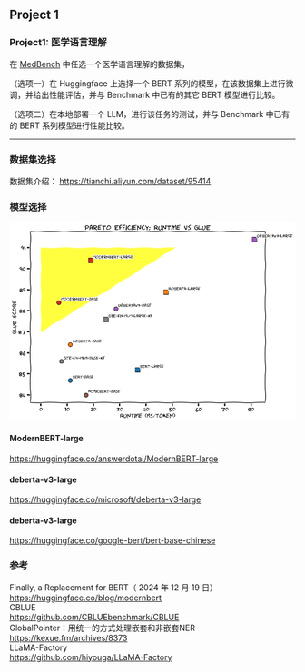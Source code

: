 
## **Project 1**

### **Project1: 医学语言理解**

在 [MedBench](https://medbench.opencompass.org.cn/docs) 中任选一个医学语言理解的数据集，

（选项一）在 Huggingface 上选择一个 BERT 系列的模型，在该数据集上进行微调，并给出性能评估，并与 Benchmark 中已有的其它 BERT 模型进行比较。

（选项二）在本地部署一个 LLM，进行该任务的测试，并与 Benchmark 中已有的 BERT 系列模型进行性能比较。

---
### 数据集选择
数据集介绍：
https://tianchi.aliyun.com/dataset/95414



### 模型选择
![berts](./image/modernbert_pareto_curve.png)



#### ModernBERT-large<br>
https://huggingface.co/answerdotai/ModernBERT-large<br>
#### deberta-v3-large<br>
https://huggingface.co/microsoft/deberta-v3-large<br>
#### deberta-v3-large<br>
https://huggingface.co/google-bert/bert-base-chinese<br>



### 参考
Finally, a Replacement for BERT（ 2024 年 12 月 19 日）<br>
https://huggingface.co/blog/modernbert<br>
CBLUE<br>
https://github.com/CBLUEbenchmark/CBLUE<br>
GlobalPointer：用统一的方式处理嵌套和非嵌套NER<br>
https://kexue.fm/archives/8373<br>
LLaMA-Factory<br>
https://github.com/hiyouga/LLaMA-Factory<br>


